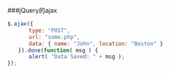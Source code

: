 ###jQuery的ajax
```javascript
$.ajax({
　　　　type: "POST",
　　　　url: "some.php",
　　　　data: { name: "John", location: "Boston" }
　　}).done(function( msg ) {
　　　　alert( "Data Saved: " + msg );
});
```